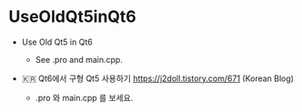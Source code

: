 # UseOldQt5inQt6

- Use Old Qt5 in Qt6 
  - See .pro and main.cpp.
  
- :kr: Qt6에서 구형 Qt5 사용하기 https://j2doll.tistory.com/671 (Korean Blog)
  - .pro 와 main.cpp 를 보세요.
